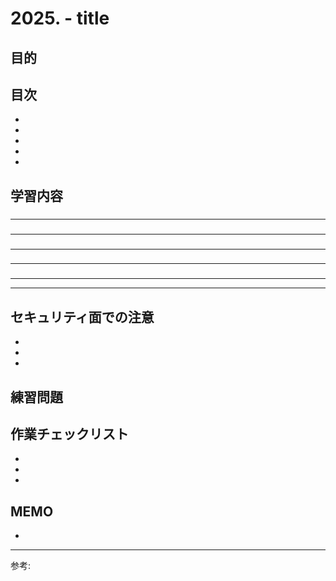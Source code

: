 # 2025. - title

## 目的



## 目次

- [](#1)
- [](#2)
- [](#3)
- [](#4)
- [](#5)

## 学習内容

<a id="1"></a>

### 



---
<a id="2"></a>

### 



---
<a id="3"></a>

### 



---
<a id="4"></a>

### 



---
<a id="5"></a>

### 



---
---
## セキュリティ面での注意

- 
- 
- 


## 練習問題 



## 作業チェックリスト

- 
- 
- 


## MEMO

- 

---

参考: []()
